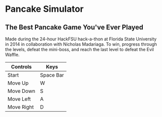 # Pancake Simulator
## The Best Pancake Game You've Ever Played
Made during the 24-hour HackFSU hack-a-thon at Florida State University in 2014 in collaboration with Nicholas Madariaga.
To win, progress through the levels, defeat the mini-boss, and reach the last level to defeat the Evil Waffle.

Controls    | Keys
----------- | ----------
Start       | Space Bar
Move Up     | W
Move Down   | S
Move Left   | A
Move Right  | D
